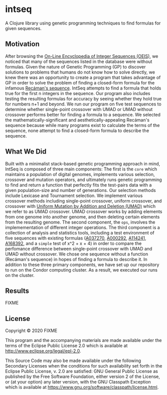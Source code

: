 # intseq

A Clojure library using genetic programming techniques to find formulas for given sequences.


## Motivation
After browsing the [On-Line Encyclopedia of Integer Sequences (OEIS)](https://oeis.org/), we noticed that many of the sequences listed in the database were without formulas. Given the nature of Genetic Programming (GP) to discover solutions to problems that humans do not know how to solve directly, we knew there was an opportunity to create a program that takes advantage of GP in order to solve the problem of finding a closed-form formula for the infamous [Recáman's sequence](https://en.wikipedia.org/wiki/Recam%C3%A1n%27s_sequence). IntSeq attempts to find a formula that holds true for the first n integers in the sequence. Our program also includes testing the resulting formulas for accuracy by seeing whether they hold true for numbers n+1 and beyond. We run our program on five test sequences to determine whether single-point crossover with UMAD or UMAD without crossover performs better for finding a formula to a sequence. We selected the mathematically-significant and aesthetically-appealing Recáman's sequence because while many programs exist to calculate the terms of the sequence, none attempt to find a closed-form formula to describe the sequence.

## What We Did
Built with a minimalist stack-based genetic programming approach in mind, IntSeq is composed of three main components: The first is the `core` which maintains a population of digital genomes, implements various selection, crossover and mutation operators, and ultimately runs genetic programming to find and return a function that perfectly fits the test-pairs data with a given population-size and number of generations. Our selection methods include Lexicase and Tournament selection. We implement various crossover methods including single-point crossover, uniform crossover, and crossover with [Uniform Mutation by Addition and Deletion (UMAD)](https://dl.acm.org/doi/10.1145/3205455.3205603) which we refer to as UMAD crossover. UMAD crossover works by adding elements from one genome into another genome, and then deleting certain elements from the resulting genome. The second component, the `ops`, involves the implemementation of different integer operations. The third component is a collection of analysis and statistics tools, including a test environment of five sequences with existing formulas ([A037270](https://oeis.org/A037270), [A000292](https://oeis.org/A000292), [A114241](https://oeis.org/A114241), [A168392](https://oeis.org/A168392), and a `simple` test of x^2 + x + 4) in order to compare the perfomance difference between single-point crossover with UMAD and UMAD without crossover. We chose one sequence without a function (Recáman's sequence) in hopes of finding a formula to describe it. In addition to these three primary components, we have set up our repository to run on the Condor computing cluster. As a result, we executed our runs on the cluster.

## Results

FIXME

## License

Copyright © 2020 FIXME

This program and the accompanying materials are made available under the
terms of the Eclipse Public License 2.0 which is available at
http://www.eclipse.org/legal/epl-2.0.

This Source Code may also be made available under the following Secondary
Licenses when the conditions for such availability set forth in the Eclipse
Public License, v. 2.0 are satisfied: GNU General Public License as published by
the Free Software Foundation, either version 2 of the License, or (at your
option) any later version, with the GNU Classpath Exception which is available
at https://www.gnu.org/software/classpath/license.html.
